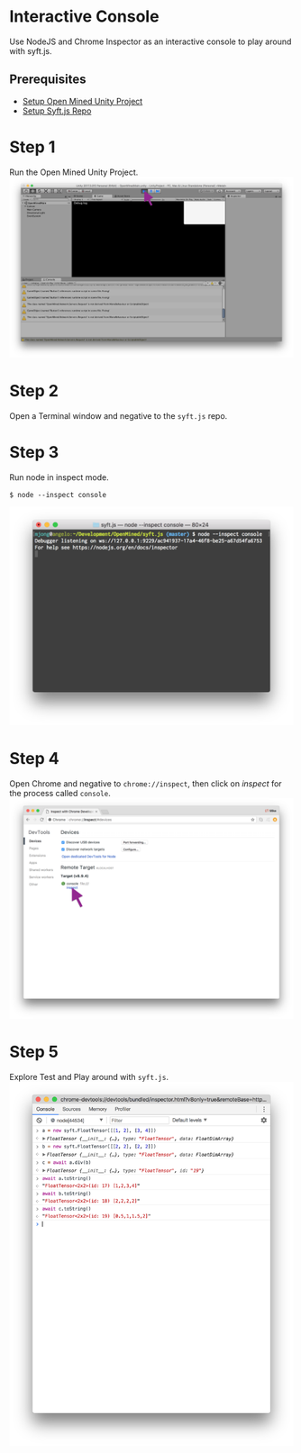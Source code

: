# Interactive Console
Use NodeJS and Chrome Inspector as an interactive console to play around with syft.js.

## Prerequisites
  - [Setup Open Mined Unity Project]()
  - [Setup Syft.js Repo](setup.md)

# Step 1
Run the Open Mined Unity Project.
![Start NodeJS](./img/start-unity.png)

# Step 2
Open a Terminal window and negative to the `syft.js` repo.

# Step 3
Run node in inspect mode.
```
$ node --inspect console
```
![Start NodeJS](./img/start-node.png)

# Step 4
Open Chrome and negative to `chrome://inspect`,
then click on *inspect* for the process called `console`.
![Open Chrome Inspector](./img/chrome-inspector.png)

# Step 5
Explore Test and Play around with `syft.js`.
![Start NodeJS](./img/play-console.png)
